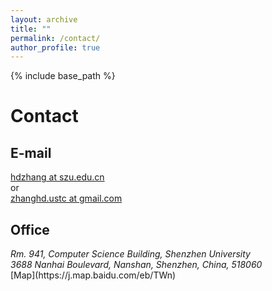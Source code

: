 ```yaml
---
layout: archive
title: ""
permalink: /contact/
author_profile: true
---
```


{% include base_path %}

Contact 
======

E-mail
------
[hdzhang at szu.edu.cn](mailto:hdzhang@szu.edu.cn) <br>
or <br> 
[zhanghd.ustc at gmail.com](mailto:zhanghd.ustc@gmail.com)

Office
------
<address>
Rm. 941, Computer Science Building, Shenzhen University <br/>
3688 Nanhai Boulevard, Nanshan, Shenzhen, China, 518060
</address>
[Map](https://j.map.baidu.com/eb/TWn)